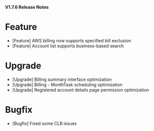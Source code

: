 **V1.7.6 Release Notes**

# Feature
- [Feature] AWS billing now supports specified bill exclusion
- [Feature] Account list supports business-based search

# Upgrade
- [Upgrade] Billing summary interface optimization
- [Upgrade] Billing - MonthTask scheduling optimization
- [Upgrade] Registered account details page permission optimization

# Bugfix
- [Bugfix] Fixed some CLB issues
